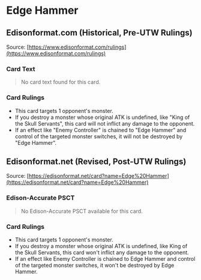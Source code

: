 # Edge Hammer

## Edisonformat.com (Historical, Pre-UTW Rulings)

Source: [https://www.edisonformat.com/rulings](https://www.edisonformat.com/rulings)

### Card Text

> No card text found for this card.

### Card Rulings

*   This card targets 1 opponent's monster.
*   If you destroy a monster whose original ATK is undefined, like "King of the Skull Servants", this card will not inflict any damage to the opponent.
*   If an effect like "Enemy Controller" is chained to "Edge Hammer" and control of the targeted monster switches, it will not be destroyed by "Edge Hammer".

## Edisonformat.net (Revised, Post-UTW Rulings)

Source: [https://edisonformat.net/card?name=Edge%20Hammer](https://edisonformat.net/card?name=Edge%20Hammer)

### Edison-Accurate PSCT

> No Edison-Accurate PSCT available for this card.

### Card Rulings

*   This card targets 1 opponent's monster.
*   If you destroy a monster whose original ATK is undefined, like King of the Skull Servants, this card won't inflict any damage to the opponent.
*   If an effect like Enemy Controller is chained to Edge Hammer and control of the targeted monster switches, it won't be destroyed by Edge Hammer.
            